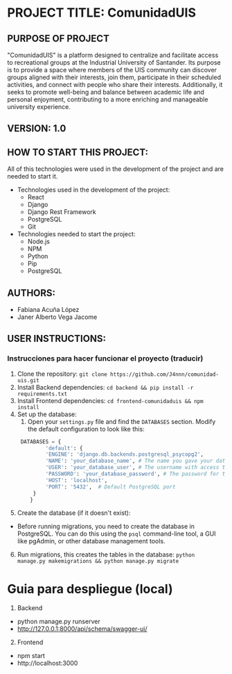 # PROJECT TITLE: ComunidadUIS
## PURPOSE OF PROJECT
"ComunidadUIS" is a platform designed to centralize and facilitate access to recreational groups at the Industrial University of Santander. Its purpose is to provide a space where members of the UIS community can discover groups aligned with their interests, join them, participate in their scheduled activities, and connect with people who share their interests. Additionally, it seeks to promote well-being and balance between academic life and personal enjoyment, contributing to a more enriching and manageable university experience.

## VERSION: 1.0
## HOW TO START THIS PROJECT:
All of this technologies were used in the development of the project and are needed to start it.

- Technologies used in the development of the project:
	- React
	- Django
	- Django Rest Framework
	- PostgreSQL
	- Git
- Technologies needed to start the project:
	- Node.js
	- NPM
	- Python
	- Pip
	- PostgreSQL

## AUTHORS:
- Fabiana Acuña López
- Janer Alberto Vega Jacome

## USER INSTRUCTIONS: 
### Instrucciones para hacer funcionar el proyecto (traducir)
1. Clone the repository: `git clone https://github.com/J4nnn/comunidad-uis.git`
2. Install Backend dependencies: `cd backend && pip install -r requirements.txt`
3. Install Frontend dependencies: `cd frontend-comunidaduis && npm install`
4. Set up the database:
    1. Open your `settings.py` file and find the `DATABASES` section. Modify the default configuration to look like this:
   ```python
   	DATABASES = {
  		    'default': {
       	    'ENGINE': 'django.db.backends.postgresql_psycopg2',
       	    'NAME': 'your_database_name', # The name you gave your database when you created it.
       	    'USER': 'your_database_user', # The username with access to the database.
       	    'PASSWORD': 'your_database_password', # The password for that user.
       	    'HOST': 'localhost',
       	    'PORT': '5432',  # Default PostgreSQL port
       	}
	   }

5. Create the database (if it doesn't exist):
- Before running migrations, you need to create the database in PostgreSQL.
You can do this using the `psql` command-line tool, a GUI like pgAdmin, or other database management tools.
6. Run migrations, this creates the tables in the database: `python manage.py makemigrations && python manage.py migrate`


# Guia para despliegue (local)

1. Backend

- python manage.py runserver
- http://127.0.0.1:8000/api/schema/swagger-ui/

2. Frontend

- npm start
- http://localhost:3000
